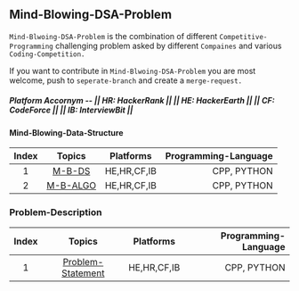 ## Mind-Blowing-DSA-Problem

`Mind-Blwoing-DSA-Problem` is the combination of different `Competitive-Programming` challenging
problem asked by different `Compaines` and various `Coding-Competition.`

If you want to contribute in `Mind-Blwoing-DSA-Problem` you are most welcome, push to `seperate-branch` and create a `merge-request.`

##### Platform Accornym -- || HR: HackerRank || || HE: HackerEarth || || CF: CodeForce || || IB: InterviewBit ||

#### Mind-Blowing-Data-Structure
| Index | Topics       | Platforms           |  Programming-Language |
|:---:|:-------------:|:-------------:|-------------:|
| 1 | [M-B-DS](DS-Problem) | HE,HR,CF,IB | CPP, PYTHON |
| 2 | [M-B-ALGO](Algo-Problem) | HE,HR,CF,IB | CPP, PYTHON |


### Problem-Description

| Index | Topics       | Platforms           |  Programming-Language |
|:---:|:-------------:|:-------------:|-------------:|
| 1 | [Problem-Statement](Linked-List) | HE,HR,CF,IB | CPP, PYTHON |
